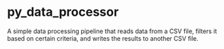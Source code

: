 # py_data_processor
A simple data processing pipeline that reads data from a CSV file, filters it based on certain criteria, and writes the results to another CSV file.
